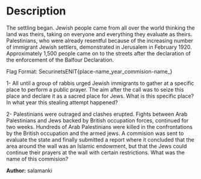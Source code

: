 # Description


The settling began. Jewish people came from all over the world thinking the land was theirs, taking on everyone and everything they evaluate as theirs.
Palestinians, who were already resentful because of the increasing number of immigrant Jewish settlers, demonstrated in Jerusalem in February 1920. Approximately 1,500 people came on to the streets after the declaration of the enforcement of the Balfour Declaration.

Flag Format: SecurinetsENIT{place-name_year_commision-name_}

1- All until a group of rabbis urged Jewish immigrants to gather at a specific place to perform a public prayer. The aim after the call was to seize this place and declare it as a sacred place for Jews. What is this specific place? In what year this stealing attempt happened?


2- Palestinians were outraged and clashes erupted. Fights between Arab Palestinians and Jews backed by British occupation forces, continued for two weeks. Hundreds of Arab Palestinians were killed in the confrontations by the British occupation and the armed jews. A commision was sent to evaluate the state and finally submitted a report where it concluded that the area around the wall was an Islamic endowment, but that the Jews could continue their prayers at the wall with certain restrictions. What was the name of this commision?

**Author:** salamanki
